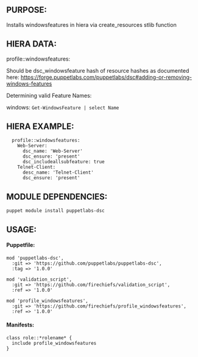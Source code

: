 ## PURPOSE:

Installs windowsfeatures in hiera via create_resources stlib function

## HIERA DATA:

profile::windowsfeatures:

Should be dsc_windowsfeature hash of resource hashes as documented here:
https://forge.puppetlabs.com/puppetlabs/dsc#adding-or-removing-windows-features

Determining valid Feature Names:

  windows:
  ```Get-WindowsFeature | select Name```

## HIERA EXAMPLE:
```
  profile::windowsfeatures:
    Web-Server:
      dsc_name: 'Web-Server'
      dsc_ensure: 'present'
      dsc_includeallsubfeature: true
    Telnet-Client:
      desc_name: 'Telnet-Client'
      dsc_ensure: 'present'

```

## MODULE DEPENDENCIES:
```
puppet module install puppetlabs-dsc
```
## USAGE:

#### Puppetfile:
```
mod 'puppetlabs-dsc',
  :git => 'https://github.com/puppetlabs/puppetlabs-dsc',
  :tag => '1.0.0'

mod 'validation_script',
  :git => 'https://github.com/firechiefs/validation_script',
  :ref => '1.0.0'

mod 'profile_windowsfeatures',
  :git => 'https://github.com/firechiefs/profile_windowsfeatures',
  :ref => '1.0.0'
```
#### Manifests:
```
class role::*rolename* {
  include profile_windowsfeatures
}
```
